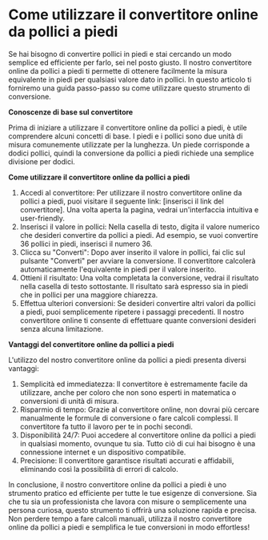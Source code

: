 Come utilizzare il convertitore online da pollici a piedi
=========================================================

Se hai bisogno di convertire pollici in piedi e stai cercando un modo semplice ed efficiente per farlo, sei nel posto giusto. Il nostro convertitore online da pollici a piedi ti permette di ottenere facilmente la misura equivalente in piedi per qualsiasi valore dato in pollici. In questo articolo ti forniremo una guida passo-passo su come utilizzare questo strumento di conversione.

**Conoscenze di base sul convertitore**

Prima di iniziare a utilizzare il convertitore online da pollici a piedi, è utile comprendere alcuni concetti di base. I piedi e i pollici sono due unità di misura comunemente utilizzate per la lunghezza. Un piede corrisponde a dodici pollici, quindi la conversione da pollici a piedi richiede una semplice divisione per dodici.

**Come utilizzare il convertitore online da pollici a piedi**

1. Accedi al convertitore: Per utilizzare il nostro convertitore online da pollici a piedi, puoi visitare il seguente link: \[inserisci il link del convertitore\]. Una volta aperta la pagina, vedrai un'interfaccia intuitiva e user-friendly.
2. Inserisci il valore in pollici: Nella casella di testo, digita il valore numerico che desideri convertire da pollici a piedi. Ad esempio, se vuoi convertire 36 pollici in piedi, inserisci il numero 36.
3. Clicca su "Converti": Dopo aver inserito il valore in pollici, fai clic sul pulsante "Converti" per avviare la conversione. Il convertitore calcolerà automaticamente l'equivalente in piedi per il valore inserito.
4. Ottieni il risultato: Una volta completata la conversione, vedrai il risultato nella casella di testo sottostante. Il risultato sarà espresso sia in piedi che in pollici per una maggiore chiarezza.
5. Effettua ulteriori conversioni: Se desideri convertire altri valori da pollici a piedi, puoi semplicemente ripetere i passaggi precedenti. Il nostro convertitore online ti consente di effettuare quante conversioni desideri senza alcuna limitazione.

**Vantaggi del convertitore online da pollici a piedi**

L'utilizzo del nostro convertitore online da pollici a piedi presenta diversi vantaggi:

1. Semplicità ed immediatezza: Il convertitore è estremamente facile da utilizzare, anche per coloro che non sono esperti in matematica o conversioni di unità di misura.
2. Risparmio di tempo: Grazie al convertitore online, non dovrai più cercare manualmente le formule di conversione o fare calcoli complessi. Il convertitore fa tutto il lavoro per te in pochi secondi.
3. Disponibilità 24/7: Puoi accedere al convertitore online da pollici a piedi in qualsiasi momento, ovunque tu sia. Tutto ciò di cui hai bisogno è una connessione internet e un dispositivo compatibile.
4. Precisione: Il convertitore garantisce risultati accurati e affidabili, eliminando così la possibilità di errori di calcolo.

In conclusione, il nostro convertitore online da pollici a piedi è uno strumento pratico ed efficiente per tutte le tue esigenze di conversione. Sia che tu sia un professionista che lavora con misure o semplicemente una persona curiosa, questo strumento ti offrirà una soluzione rapida e precisa. Non perdere tempo a fare calcoli manuali, utilizza il nostro convertitore online da pollici a piedi e semplifica le tue conversioni in modo effortless!